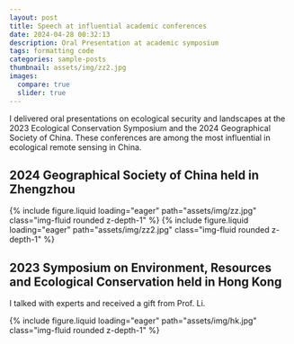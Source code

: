 ```yaml
---
layout: post
title: Speech at influential academic conferences
date: 2024-04-28 00:32:13
description: Oral Presentation at academic symposium
tags: formatting code
categories: sample-posts
thumbnail: assets/img/zz2.jpg
images:
  compare: true
  slider: true
---
```


I delivered oral presentations on ecological security and landscapes at the 2023 Ecological Conservation Symposium and the 2024 Geographical Society of China. These conferences are among the most influential in ecological remote sensing in China.

## 2024 Geographical Society of China held in Zhengzhou

<swiper-container keyboard="true" navigation="true" pagination="true" pagination-clickable="true" pagination-dynamic-bullets="true" rewind="true">
  <swiper-slide>{% include figure.liquid loading="eager" path="assets/img/zz.jpg" class="img-fluid rounded z-depth-1" %}</swiper-slide>
  <swiper-slide>{% include figure.liquid loading="eager" path="assets/img/zz2.jpg" class="img-fluid rounded z-depth-1" %}</swiper-slide>
</swiper-container>


## 2023 Symposium on Environment, Resources and Ecological Conservation held in Hong Kong

I talked with experts and received a gift from Prof. Li.

<div class="row mt-3">
    <div class="col-sm mt-3 mt-md-0">
        {% include figure.liquid loading="eager" path="assets/img/hk.jpg" class="img-fluid rounded z-depth-1" %}
    </div>
</div>
